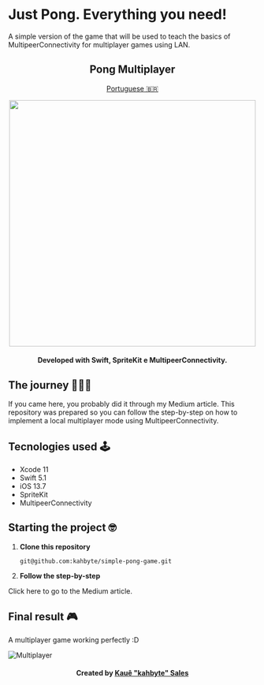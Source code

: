 # Just Pong. Everything you need!
A simple version of the game that will be used to teach the basics of MultipeerConnectivity for multiplayer games using LAN.

<div align = "center">
<h2> Pong Multiplayer </h2>
    
[Portuguese 🇧🇷](https://github.com/kahbyte/simple-pong-game/blob/master/README.md)

<img src="https://i.pinimg.com/originals/0b/d8/6c/0bd86c5869de63194cabe87431956673.png" width="500" height="500" />
    
<h4>Developed with Swift, SpriteKit e MultipeerConnectivity.</h4>
</div>

## The journey 👨🏽‍💻
If you came here, you probably did it through my Medium article. This repository was prepared so you can follow the step-by-step on how to implement a local multiplayer mode using MultipeerConnectivity.
## Tecnologies used 🕹
* Xcode 11
* Swift 5.1
* iOS 13.7
* SpriteKit
* MultipeerConnectivity

## Starting the project 🤓
1. **Clone this repository**

    ```shell
    git@github.com:kahbyte/simple-pong-game.git
    ```
    
2. **Follow the step-by-step**

Click here to go to the Medium article. 

## Final result 🎮

A multiplayer game working perfectly :D

![Multiplayer](https://i.pinimg.com/originals/b0/5a/1b/b05a1bd15645ef68e91ccd7a5fc1014d.gif)

<h4 align="center">
    Created by <a href="https://www.linkedin.com/in/kahbyte/"> Kauê "kahbyte" Sales </a>
</h4>
